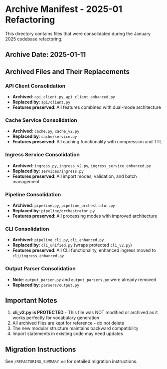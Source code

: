# Archive Manifest - 2025-01 Refactoring

This directory contains files that were consolidated during the January 2025 codebase refactoring.

## Archive Date: 2025-01-11

## Archived Files and Their Replacements

### API Client Consolidation
- **Archived**: `api_client.py`, `api_client_enhanced.py`
- **Replaced by**: `api/client.py`
- **Features preserved**: All features combined with dual-mode architecture

### Cache Service Consolidation
- **Archived**: `cache.py`, `cache_v2.py`
- **Replaced by**: `cache/service.py`
- **Features preserved**: All caching functionality with compression and TTL

### Ingress Service Consolidation
- **Archived**: `ingress.py`, `ingress_v2.py`, `ingress_service_enhanced.py`
- **Replaced by**: `services/ingress.py`
- **Features preserved**: All import modes, validation, and batch management

### Pipeline Consolidation
- **Archived**: `pipeline.py`, `pipeline_orchestrator.py`
- **Replaced by**: `pipeline/orchestrator.py`
- **Features preserved**: All processing modes with improved architecture

### CLI Consolidation
- **Archived**: `pipeline_cli.py`, `cli_enhanced.py`
- **Replaced by**: `cli_unified.py` (wraps protected `cli_v2.py`)
- **Features preserved**: All CLI functionality, enhanced ingress moved to `cli/ingress_enhanced.py`

### Output Parser Consolidation
- **Note**: `output_parser.py` and `output_parsers.py` were already removed
- **Replaced by**: `parsers/output.py`

## Important Notes

1. **cli_v2.py is PROTECTED** - This file was NOT modified or archived as it works perfectly for vocabulary generation
2. All archived files are kept for reference - do not delete
3. The new modular structure maintains backward compatibility
4. Import statements in existing code may need updates

## Migration Instructions

See `/REFACTORING_SUMMARY.md` for detailed migration instructions.